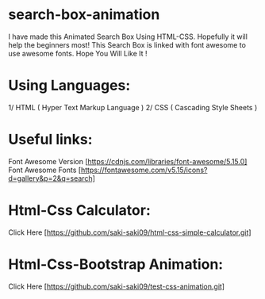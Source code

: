 # search-box-animation
I have made this Animated Search Box Using HTML-CSS. Hopefully it will help the beginners most! This Search Box is linked with font awesome to use awesome fonts. Hope You Will Like It !

# Using Languages:

1/ HTML ( Hyper Text Markup Language )
2/ CSS ( Cascading Style Sheets ) 

# Useful links:

Font Awesome Version [https://cdnjs.com/libraries/font-awesome/5.15.0]
Font Awesome Fonts [https://fontawesome.com/v5.15/icons?d=gallery&p=2&q=search]

# Html-Css Calculator:

Click Here [https://github.com/saki-saki09/html-css-simple-calculator.git]

# Html-Css-Bootstrap Animation:

Click Here [https://github.com/saki-saki09/test-css-animation.git]
